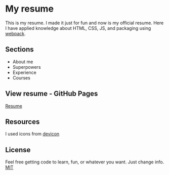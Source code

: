 # My resume

This is my resume. I made it just for fun and now is my official resume. Here I have applied knowledge about HTML, CSS, JS, and packaging using [webpack](https://webpack.js.org/).

## Sections

- About me
- Superpowers
- Experience
- Courses

## View resume - GitHub Pages

[Resume](https://salatielosorno.github.io/resume)

## Resources

I used icons from [devicon](https://konpa.github.io/devicon/)

## License

Feel free getting code to learn, fun, or whatever you want. Just change info.
[MIT](https://choosealicense.com/licenses/mit/)
